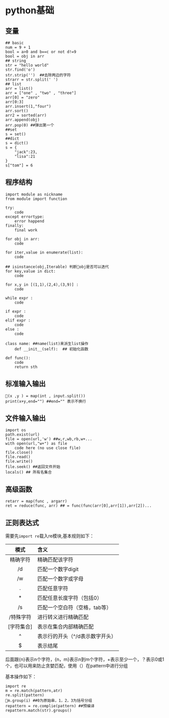 # python基础
## 变量
    ## basic
    num = 9 + 1 
    bool = a>0 and b==c or not d!=9
    bool = obj in arr
    ## string
    str = "hello world"
    str.find('o')
    str.strip('')  ##去除两边的字符
    strarr = str.split(' ')
    ## list
    arr = list()
    arr = ["one" , "two" , "three"]
    arr[0] = "zero"
    arr[0:3]
    arr.insert(1,"four")
    arr.sort()
    arr2 = sorted(arr)
    arr.append(obj)
    arr.pop(0) ##弹出第一个
    ##set
    s = set()
    ##dict
    s = dict()
    s = {
        "jack":23,
        "lisa":21
    }
    s["tom"] = 6 

## 程序结构

    import module as nickname
    from module import function

    try:
        code
    except errortype:
        error happend
    finally:
        final work

    for obj in arr:
        code

    for iter,value in enumerate(list):
        code

    ## isinstance(obj,Iterable) 判断obj是否可以迭代
    for key,value in dict:  
        code

    for x,y in [(1,1),(2,4),(3,9)] :
        code

    while expr :
        code

    if expr :
        code
    elif expr :
        code
    else :
        code
    
    class name: ##name(list)来派生list操作
        def __init__(self):  ## 初始化函数

    def func():
        code
        return sth

## 标准输入输出
    (x ,y ) = map(int , input.split())
    print(x+y,end="") ##end="" 表示不换行

## 文件输入输出
    import os
    path.exist(url)
    file = open(url,'w') ##w,r,wb,rb,w+...
    with open(url,"w+") as file
        code here (no use close file)
    file.close()
    file.read()
    file.write()
    file.seek() ##返回文件开始
    locals() ## 所有名集合

## 高级函数
    retarr = map(func , argarr)
    ret = reduce(func, arr) ## = func(func(arr[0],arr[1]),arr[2])...

## 正则表达式

需要先`import re`载入re模块,基本规则如下：

|模式|含义|
|:--:|:--|
|精确字符|精确匹配该字符|
|/d|匹配一个数字digit|
|/w|匹配一个数字或字母|
|.|匹配任意字符|
|*|匹配任意长度字符（包括0）|
|/s|匹配一个空白符（空格，tab等）|
|/特殊字符|进行转义进行精确匹配|
|[字符集合]|表示在集合内部精确匹配|
|^|表示行的开头（^/d表示数字开头）|
|$|表示结尾|


后面跟{n}表示n个字符，{n，m}表示n到m个字符，+表示至少一个，？表示0或1个，也可以用来防止贪婪匹配，使用（）在pattern中进行分组

基本操作如下：

    import re
    m = re.match(pattern,atr)
    re.split(pattern)
    m.group(i) ##0为原始串，1，2，3为括号分组 
    repattern = re.complie(pattern) ##预编译
    repattern.match(str).groups() 